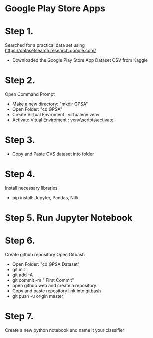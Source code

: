 # Google Play Store Apps

# Step 1. 

Searched for a practical data set using https://datasetsearch.research.google.com/
- Downloaded the Google Play Store App Dataset CSV from Kaggle 

# Step 2.
Open Command Prompt 
- Make a new directory: "mkdir GPSA" 
- Open Folder: "cd GPSA"
- Create Virtual Envroment : virtualenv venv
- Activate Vitual Enviroment : venv\scripts\activate 

# Step 3.
- Copy and Paste CVS dataset into folder

# Step 4. 
Install necessary libraries
- pip install: Jupyter, Pandas, Nltk

# Step 5. Run Jupyter Notebook

# Step 6. 
Create github repository
Open Gitbash 
- Open Folder: "cd GPSA Dataset"
- git init
- git add -A
- git commit -m " First Commit"
- open github web and create a repository 
- Copy and paste repository link into gitbash
- git push -u origin master

# Step 7.
Create a new python notebook and name it your classifier
